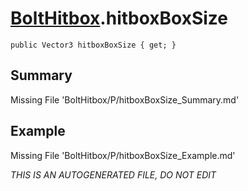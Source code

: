 # [BoltHitbox](Types/BoltHitbox.md).hitboxBoxSize
`public Vector3 hitboxBoxSize { get; }`
## Summary
Missing File 'BoltHitbox/P/hitboxBoxSize_Summary.md'
## Example
Missing File 'BoltHitbox/P/hitboxBoxSize_Example.md'

*THIS IS AN AUTOGENERATED FILE, DO NOT EDIT*
